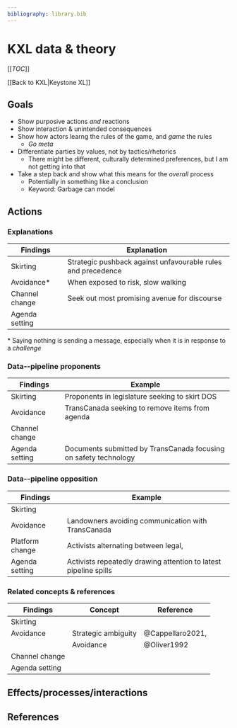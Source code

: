 ```yaml
---
bibliography: library.bib
---
```


# KXL data & theory

[[_TOC_]]

[[Back to KXL|Keystone XL]]

## Goals

* Show purposive actions _and_ reactions
* Show interaction & unintended consequences
* Show how actors learng the rules of the game, and _game_ the rules
    * _Go meta_
* Differentiate parties by values, not by tactics/rhetorics
    * There might be different, culturally determined preferences, but I am not getting into that 
* Take a step back and show what this means for the _overall_ process
    * Potentially in something like a conclusion
    * Keyword: Garbage can model

## Actions

### Explanations

Findings        | Explanation
---             | ---  
Skirting        | Strategic pushback against unfavourable rules and precedence
Avoidance*      | When exposed to risk, slow walking
Channel change  | Seek out most promising avenue for discourse
Agenda setting  | 

\* Saying nothing is sending a message, especially when it is in response to a _challenge_

### Data--pipeline proponents

Findings        | Example
---             | ---
Skirting        | Proponents in legislature seeking to skirt DOS
Avoidance       | TransCanada seeking to remove items from agenda
Channel change  | 
Agenda setting  | Documents submitted by TransCanada focusing on safety technology

### Data--pipeline opposition

Findings        | Example
---             | ---
Skirting        | 
Avoidance       | Landowners avoiding communication with TransCanada 
Platform change | Activists alternating between legal, 
Agenda setting  | Activists repeatedly drawing attention to latest pipeline spills

### Related concepts & references

Findings        | Concept                           | Reference
---             | ---                               | ---
Skirting        |                                   |
Avoidance       | Strategic ambiguity               | @Cappellaro2021, 
</br>           | Avoidance                         | @Oliver1992
Channel change  | 
Agenda setting  |

## Effects/processes/interactions

### 

## References